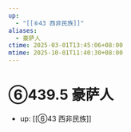 ```yaml
---
up:
  - "[[⑥43 西非民族]]"
aliases:
  - 豪萨人
ctime: 2025-03-01T13:45:06+08:00
mtime: 2025-10-01T11:40:30+08:00
---
```


# ⑥439.5 豪萨人

- up: [[⑥43 西非民族]]
